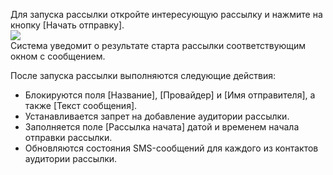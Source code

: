Для запуска рассылки откройте интересующую рассылку и нажмите на кнопку [Начать отправку].  
![](https://samarasoft.com/wp-content/uploads/2018/04/%D0%BA%D0%B0%D0%BA-%D0%B7%D0%B0%D0%BF%D1%83%D1%81%D1%82%D0%B8%D1%82%D1%8C-%D1%81%D0%BC%D1%81-%D1%80%D0%B0%D1%81%D1%81%D1%8B%D0%BB%D0%BA%D1%83.png)  
Система уведомит о результате старта рассылки соответствующим окном с сообщением.

После запуска рассылки выполняются следующие действия:

- Блокируются поля [Название], [Провайдер] и [Имя отправителя], а также [Текст сообщения].
- Устанавливается запрет на добавление аудитории рассылки.
- Заполняется поле [Рассылка начата] датой и временем начала отправки рассылки.
- Обновляются состояния SMS-сообщений для каждого из контактов аудитории рассылки.